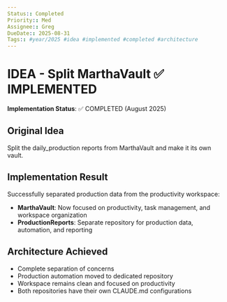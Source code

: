 ```yaml
---
Status:: Completed
Priority:: Med
Assignee:: Greg
DueDate:: 2025-08-31
Tags:: #year/2025 #idea #implemented #completed #architecture
---
```


# IDEA - Split MarthaVault ✅ IMPLEMENTED

**Implementation Status**: ✅ COMPLETED (August 2025)

## Original Idea
Split the daily_production reports from MarthaVault and make it its own vault.

## Implementation Result
Successfully separated production data from the productivity workspace:
- **MarthaVault**: Now focused on productivity, task management, and workspace organization
- **ProductionReports**: Separate repository for production data, automation, and reporting

## Architecture Achieved
- Complete separation of concerns
- Production automation moved to dedicated repository
- Workspace remains clean and focused on productivity
- Both repositories have their own CLAUDE.md configurations